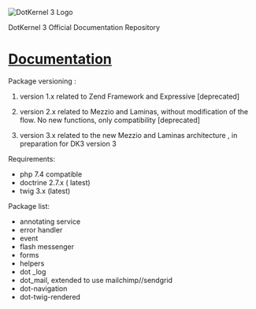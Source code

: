![DotKernel 3 Logo ](logo1.png)

DotKernel 3 Official Documentation Repository

# [Documentation](docs)

Package versioning :
1. version 1.x related to Zend Framework  and Expressive [deprecated]

2. version 2.x related to Mezzio and Laminas, without modification of the flow. No new functions, only compatibility [deprecated]

3. version 3.x related to the new Mezzio and Laminas architecture , in preparation for DK3 version 3


Requirements:
- php 7.4 compatible 
- doctrine 2.7.x ( latest) 
- twig 3.x (latest)

Package list:

- annotating service 
- error handler 
- event 
- flash messenger 
- forms 
- helpers
- dot _log 
- dot_mail, extended to use mailchimp//sendgrid 
- dot-navigation 
- dot-twig-rendered


